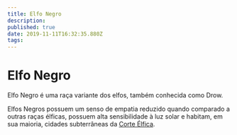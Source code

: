 ```yaml
---
title: Elfo Negro
description: 
published: true
date: 2019-11-11T16:32:35.880Z
tags: 
---
```


<!-- SUBTITLE: Visão geral sobre Elfo Negro -->

# Elfo Negro
Elfo Negro é uma raça variante dos elfos, também conhecida como Drow.

Elfos Negros possuem um senso de empatia reduzido quando comparado a outras raças élficas, possuem alta sensibilidade à luz solar e habitam, em sua maioria, cidades subterrâneas da [Corte Élfica](http://localhost/faccoes/nacoes/corte-elfica#corte-elfica).

